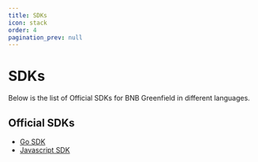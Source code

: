 ```yaml
---
title: SDKs
icon: stack
order: 4
pagination_prev: null
---
```


# SDKs
Below is the list of Official SDKs for BNB Greenfield in different languages. 

## Official SDKs
* [Go SDK](sdk-go.md)
* [Javascript SDK](sdk-js.md)




